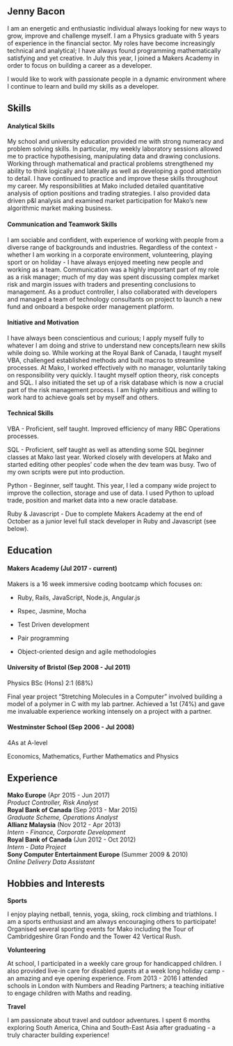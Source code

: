 ## Jenny Bacon

I am an energetic and enthusiastic individual always looking for new ways to grow, improve and challenge myself. I am a Physics graduate with 5 years of experience in the financial sector. My roles have become increasingly technical and analytical; I have always found programming mathematically satisfying and yet creative. In July this year, I joined a Makers Academy in order to focus on building a career as a developer.

I would like to work with passionate people in a dynamic environment where I continue to learn and build my skills as a developer.

## Skills

#### Analytical Skills

My school and university education provided me with strong numeracy and problem solving skills. In particular, my weekly laboratory sessions allowed me to practice hypothesising, manipulating data and drawing conclusions. Working through mathematical and practical problems strengthened my ability to think logically and laterally as well as developing a good attention to detail. I have continued to practice and improve these skills throughout my career. My responsibilities at Mako included detailed quantitative analysis of option positions and trading strategies. I also provided data driven p&l analysis and examined market participation for Mako’s new algorithmic market making business.

#### Communication and Teamwork Skills

I am sociable and confident, with experience of working with people from a diverse range of backgrounds and industries. Regardless of the context - whether I am working in a corporate environment, volunteering, playing sport or on holiday - I have always enjoyed meeting new people and working as a team. Communication was a highly important part of my role as a risk manager; much of my day was spent discussing complex market risk and margin issues with traders and presenting conclusions to management. As a product controller, I also collaborated with developers and managed a team of technology consultants on project to launch a new fund and onboard a bespoke order management platform.

#### Initiative and Motivation

I have always been conscientious and curious; I apply myself fully to whatever I am doing and strive to understand new concepts/learn new skills while doing so. While working at the Royal Bank of Canada, I taught myself VBA, challenged established methods and built macros to streamline processes. At Mako, I worked effectively with no manager, voluntarily taking on responsibility very quickly. I taught myself option theory, risk concepts and SQL. I also initiated the set up of a risk database which is now a crucial part of the risk management process. I am highly ambitious and willing to work hard to achieve goals set by myself and others.

#### Technical Skills

VBA - Proficient, self taught. Improved efficiency of many RBC Operations processes.

SQL - Proficient, self taught as well as attending some SQL beginner classes at Mako last year. Worked closely with developers at Mako and started editing other peoples’ code when the dev team was busy. Two of my own scripts were put into production.

Python - Beginner, self taught. This year, I led a company wide project to improve the collection, storage and use of data. I used Python to upload trade, position and market data into a new oracle database.

Ruby & Javascript - Due to complete Makers Academy at the end of October as a junior level full stack developer in Ruby and Javascript (see below).

## Education

#### Makers Academy (Jul 2017 - current)

Makers is a 16 week immersive coding bootcamp which focuses on:

- Ruby, Rails, JavaScript, Node.js, Angular.js

- Rspec, Jasmine, Mocha

- Test Driven development

- Pair programming

- Object-oriented design and agile methodologies

#### University of Bristol (Sep 2008 - Jul 2011)

Physics BSc (Hons) 2:1 (68%)

Final year project “Stretching Molecules in a Computer” involved building a model of a polymer in C with my lab partner. Achieved a 1st (74%) and gave me invaluable experience working intensely on a project with a partner.

#### Westminster School (Sep 2006 - Jul 2008)

4As at A-level

Economics, Mathematics, Further Mathematics and Physics

## Experience

**Mako Europe** (Apr 2015 - Jun 2017)    
*Product Controller, Risk Analyst*  
**Royal Bank of Canada** (Sep 2013 - Mar 2015)   
*Graduate Scheme, Operations Analyst*  
**Allianz Malaysia** (Nov 2012 - Apr 2013)    
*Intern - Finance, Corporate Development*  
**Royal Bank of Canada** (Jun 2012 - Oct 2012)    
*Intern - Data Project*  
**Sony Computer Entertainment Europe** (Summer 2009 & 2010)    
*Online Delivery Data Assistant*

## Hobbies and Interests

**Sports**

I enjoy playing netball, tennis, yoga, skiing, rock climbing and triathlons. I am a sports enthusiast and am always encouraging others to participate! Organised several sporting events for Mako including the Tour of Cambridgeshire Gran Fondo and the Tower 42 Vertical Rush.

**Volunteering**

At school, I participated in a weekly care group for handicapped children. I also provided live-in care for disabled guests at a week long holiday camp - an amazing and eye opening experience. From 2013 - 2016 I attended schools in London with Numbers and Reading Partners; a teaching initiative to engage children with Maths and reading.

**Travel**

I am passionate about travel and outdoor adventures. I spent 6 months exploring South America, China and South-East Asia after graduating - a truly character building experience!
